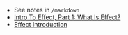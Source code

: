 - See notes in `/markdown`
- [Intro To Effect, Part 1: What Is Effect?](https://ybogomolov.me/01-effect-intro)
- [Effect Introduction](https://github.com/antoine-coulon/effect-introduction)